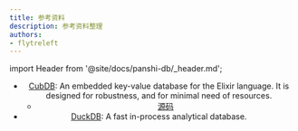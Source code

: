 ```yaml
---
title: 参考资料
description: 参考资料整理
authors:
- flytreleft
---
```


import Header from '@site/docs/panshi-db/_header.md';

<Header />


- [CubDB](https://hexdocs.pm/cubdb/readme.html):
  An embedded key-value database for the Elixir language.
  It is designed for robustness, and for minimal need of resources.
  - [源码](https://github.com/lucaong/cubdb)
- [DuckDB](https://duckdb.org/): A fast in-process analytical database.
